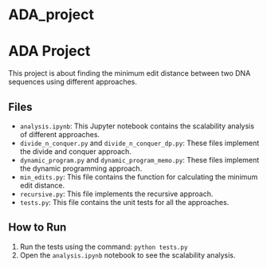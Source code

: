# ADA_project
# ADA Project

This project is about finding the minimum edit distance between two DNA sequences using different approaches.

## Files

- `analysis.ipynb`: This Jupyter notebook contains the scalability analysis of different approaches.
- `divide_n_conquer.py` and `divide_n_conquer_dp.py`: These files implement the divide and conquer approach.
- `dynamic_program.py` and `dynamic_program_memo.py`: These files implement the dynamic programming approach.
- `min_edits.py`: This file contains the function for calculating the minimum edit distance.
- `recursive.py`: This file implements the recursive approach.
- `tests.py`: This file contains the unit tests for all the approaches.

## How to Run

1. Run the tests using the command: `python tests.py`
2. Open the `analysis.ipynb` notebook to see the scalability analysis.
